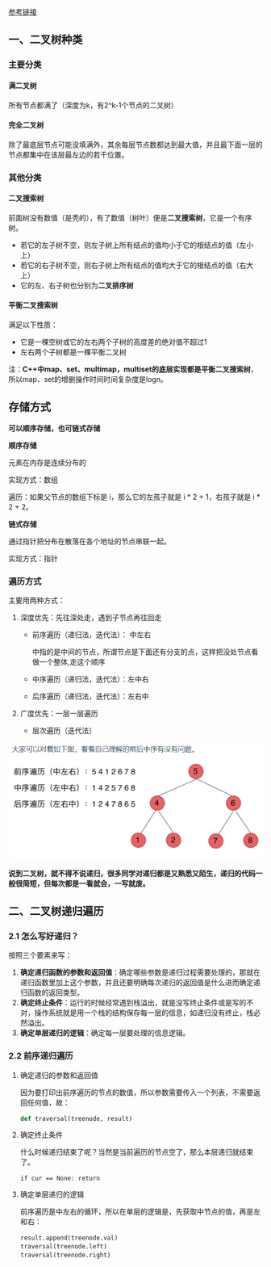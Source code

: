 [参考链接](https://programmercarl.com/%E4%BA%8C%E5%8F%89%E6%A0%91%E7%90%86%E8%AE%BA%E5%9F%BA%E7%A1%80.html#%E4%BA%8C%E5%8F%89%E6%A0%91%E7%9A%84%E7%A7%8D%E7%B1%BB)

##  一、二叉树种类

### 主要分类

#### 满二叉树

所有节点都满了（深度为k，有2^k-1个节点的二叉树）

####  完全二叉树

除了最底层节点可能没填满外，其余每层节点数都达到最大值，并且最下面一层的节点都集中在该层最左边的若干位置。

### 其他分类

#### 二叉搜索树

前面树没有数值（是秃的），有了数值（树叶）便是**二叉搜索树**，它是一个有序树。

- 若它的左子树不空，则左子树上所有结点的值均小于它的根结点的值（左小上）
- 若它的右子树不空，则右子树上所有结点的值均大于它的根结点的值（右大上）
- 它的左、右子树也分别为**二叉排序树**

#### 平衡二叉搜索树

满足以下性质：

- 它是一棵空树或它的左右两个子树的高度差的绝对值不超过1
- 左右两个子树都是一棵平衡二叉树

注：**C++中map、set、multimap，multiset的底层实现都是平衡二叉搜索树**，所以map、set的增删操作时间时间复杂度是logn。

## 存储方式

**可以顺序存储，也可链式存储**

**顺序存储**

元素在内存是连续分布的

实现方式：数组

遍历：如果父节点的数组下标是 i，那么它的左孩子就是 i \* 2 + 1，右孩子就是 i \* 2 + 2。

**链式存储**

通过指针把分布在散落在各个地址的节点串联一起。

实现方式：指针



### 遍历方式

主要用两种方式：

1. 深度优先：先往深处走，遇到子节点再往回走

   - 前序遍历（递归法，迭代法）： 中左右

     中指的是中间的节点，所谓节点是下面还有分支的点，这样把没处节点看做一个整体,走这个顺序

   - 中序遍历（递归法，迭代法）：左中右

   - 后序遍历（递归法，迭代法）：左右中

2. 广度优先：一层一层遍历

   - 层次遍历（迭代法）

![image-20220507091230703](https://raw.githubusercontent.com/kongyan66/Img-for-md/master/img/image-20220507091230703.png)

**说到二叉树，就不得不说递归，很多同学对递归都是又熟悉又陌生，递归的代码一般很简短，但每次都是一看就会，一写就废。**

## 二、二叉树递归遍历

### 2.1 怎么写好递归？

按照三个要素来写：

1. **确定递归函数的参数和返回值**：确定哪些参数是递归过程需要处理的，那就在递归函数里加上这个参数，并且还要明确每次递归的返回值是什么进而确定递归函数的返回类型。
2. **确定终止条件**：运行的时候经常遇到栈溢出，就是没写终止条件或是写的不对，操作系统就是用一个栈的结构保存每一层的信息，如递归没有终止，栈必然溢出。
3. **确定单层递归的逻辑**：确定每一层要处理的信息逻辑。

###  2.2 前序递归遍历

1. 确定递归的参数和返回值

   因为要打印出前序遍历的节点的数值，所以参数需要传入一个列表，不需要返回任何值，故：

   ```python
   def traversal(treenode, result)
   ```

2. 确定终止条件

   什么时候递归结束了呢？当然是当前遍历的节点空了，那么本层递归就结束了。

   ```pyhton 
   if cur == None: return
   ```

3. 确定单层递归的逻辑

   前序遍历是中左右的循环，所以在单层的逻辑是，先获取中节点的值，再是左和右： 

   ```python
   result.append(treenode.val)
   traversal(treenode.left)
   traversal(treenode.right)
   ```

   

​       

 